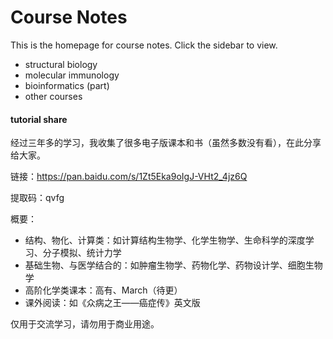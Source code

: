 # Course Notes

This is the homepage for course notes. Click the sidebar to view.

- structural biology
- molecular immunology
- bioinformatics (part)
- other courses

#### tutorial share

经过三年多的学习，我收集了很多电子版课本和书（虽然多数没有看），在此分享给大家。

链接：https://pan.baidu.com/s/1Zt5Eka9oIgJ-VHt2_4jz6Q 

提取码：qvfg

概要：

- 结构、物化、计算类：如计算结构生物学、化学生物学、生命科学的深度学习、分子模拟、统计力学
- 基础生物、与医学结合的：如肿瘤生物学、药物化学、药物设计学、细胞生物学
- 高阶化学类课本：高有、March（待更）
- 课外阅读：如《众病之王——癌症传》英文版

仅用于交流学习，请勿用于商业用途。 
